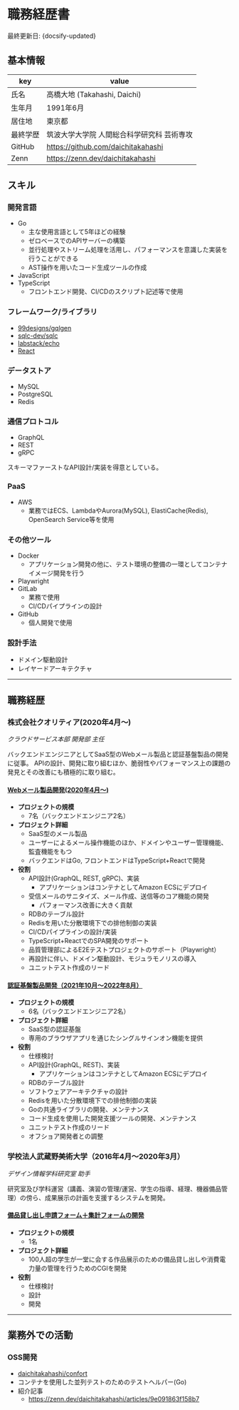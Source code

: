 # 職務経歴書
最終更新日: {docsify-updated} 

## 基本情報
|key|value|
|---|---|
|氏名|高橋大地 (Takahashi, Daichi)|
|生年月|1991年6月|
|居住地|東京都|
|最終学歴|筑波大学大学院 人間総合科学研究科 芸術専攻|
|GitHub|https://github.com/daichitakahashi|
|Zenn|https://zenn.dev/daichitakahashi|

<!--
## 意欲・関心
* 開発チームのエンパワー
  * 開発チームに潜む課題を発見し、解決策の探究と改善を通じてチームを前に進める
  * 実現可能な解決策を導くことで、チームメンバーのより前向きな姿勢を導く
* アーキテクチャ選定
  * アーキテクチャの検討をビジネスサイドとエンジニアサイドの界面として捉える
  * 何を、何のためにやるのかを明確にして、開発に取り組む
-->

## スキル
### 開発言語
- Go
  - 主な使用言語として5年ほどの経験
  - ゼロベースでのAPIサーバーの構築
  - 並行処理やストリーム処理を活用し、パフォーマンスを意識した実装を行うことができる
  - AST操作を用いたコード生成ツールの作成
- JavaScript
- TypeScript
  - フロントエンド開発、CI/CDのスクリプト記述等で使用

### フレームワーク/ライブラリ
- [99designs/gqlgen](https://github.com/99designs/gqlgen)
- [sqlc-dev/sqlc](https://github.com/sqlc-dev/sqlc)
- [labstack/echo](https://github.com/labstack/echo)
- [React](https://github.com/facebook/react)

### データストア
- MySQL
- PostgreSQL
- Redis

### 通信プロトコル
- GraphQL
- REST
- gRPC

スキーマファーストなAPI設計/実装を得意としている。

### PaaS
- AWS
  - 業務ではECS、LambdaやAurora(MySQL), ElastiCache(Redis), OpenSearch Service等を使用

### その他ツール
- Docker
  - アプリケーション開発の他に、テスト環境の整備の一環としてコンテナイメージ開発を行う
- Playwright
- GitLab
  - 業務で使用
  - CI/CDパイプラインの設計
- GitHub
  - 個人開発で使用

### 設計手法
- ドメイン駆動設計
- レイヤードアーキテクチャ

---

## 職務経歴
### 株式会社クオリティア(2020年4月〜)
*クラウドサービス本部 開発部 主任*

バックエンドエンジニアとしてSaaS型のWebメール製品と認証基盤製品の開発に従事。
APIの設計、開発に取り組むほか、脆弱性やパフォーマンス上の課題の発見とその改善にも積極的に取り組む。

#### <u>Webメール製品開発(2020年4月〜)</u>
- **プロジェクトの規模**
  - 7名（バックエンドエンジニア2名）
- **プロジェクト詳細**
  - SaaS型のメール製品
  - ユーザーによるメール操作機能のほか、ドメインやユーザー管理機能、監査機能をもつ
  - バックエンドはGo, フロントエンドはTypeScript+Reactで開発
- **役割**
  - API設計(GraphQL, REST, gRPC)、実装
    - アプリケーションはコンテナとしてAmazon ECSにデプロイ
  - 受信メールのサニタイズ、メール作成、送信等のコア機能の開発
    - パフォーマンス改善に大きく貢献
  - RDBのテーブル設計
  - Redisを用いた分散環境下での排他制御の実装
  - CI/CDパイプラインの設計/実装
  - TypeScript+ReactでのSPA開発のサポート
  - 品質管理部によるE2Eテストプロジェクトのサポート（Playwright）
  - 再設計に伴い、ドメイン駆動設計、モジュラモノリスの導入
  - ユニットテスト作成のリード

#### <u>認証基盤製品開発（2021年10月〜2022年8月）</u>
- **プロジェクトの規模**
  - 6名（バックエンドエンジニア2名）
- **プロジェクト詳細**
  - SaaS型の認証基盤
  - 専用のブラウザアプリを通じたシングルサインオン機能を提供
- **役割**
  - 仕様検討
  - API設計(GraphQL, REST)、実装
    - アプリケーションはコンテナとしてAmazon ECSにデプロイ
  - RDBのテーブル設計
  - ソフトウェアアーキテクチャの設計
  - Redisを用いた分散環境下での排他制御の実装
  - Goの共通ライブラリの開発、メンテナンス
  - コード生成を使用した開発支援ツールの開発、メンテナンス
  - ユニットテスト作成のリード
  - オフショア開発者との調整

### 学校法人武蔵野美術大学（2016年4月〜2020年3月）
*デザイン情報学科研究室 助手*

研究室及び学科運営（講義、演習の管理/運営、学生の指導、経理、機器備品管理）の傍ら、成果展示の計画を支援するシステムを開発。

#### <u>備品貸し出し申請フォーム＋集計フォームの開発</u>
- **プロジェクトの規模**
  - 1名
- **プロジェクト詳細**
  - 100人超の学生が一堂に会する作品展示のための備品貸し出しや消費電力量の管理を行うためのCGIを開発
- **役割**
  - 仕様検討
  - 設計
  - 開発

---

## 業務外での活動
### OSS開発
-  [daichitakahashi/confort](https://github.com/daichitakahashi/confort)
  - コンテナを使用した並列テストのためのテストヘルパー(Go)
  - 紹介記事
    - https://zenn.dev/daichitakahashi/articles/9e091863f158b7
